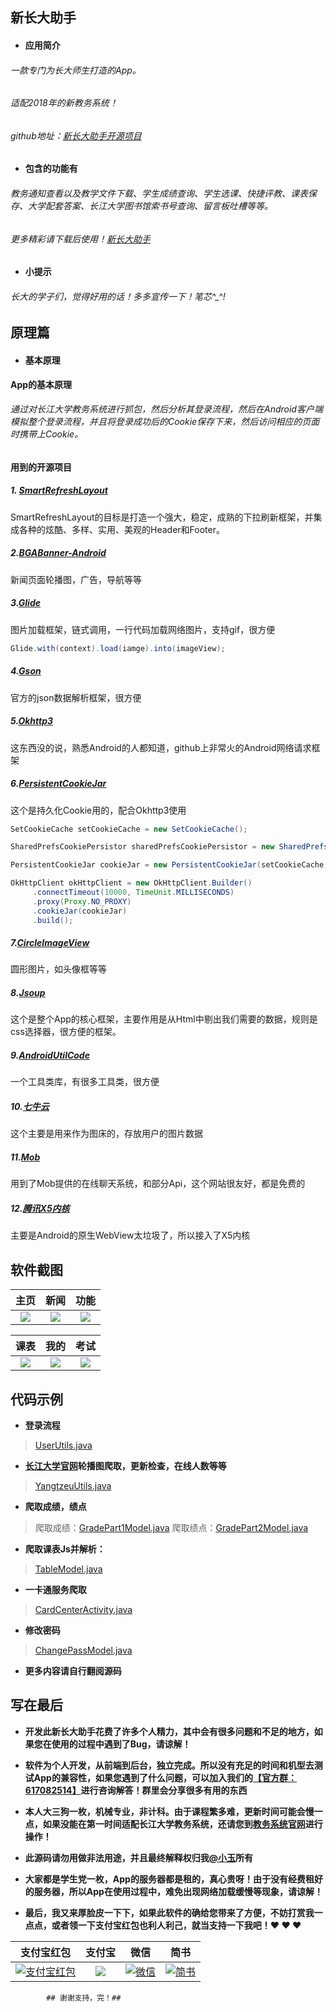 ## 新长大助手

- #### 应用简介
###### 一款专门为长大师生打造的App。
###### 适配2018年的新教务系统！
###### github地址：[新长大助手开源项目](https://github.com/xiaoyvyv/YangtzeuApp "新长大助手")

- #### 包含的功能有
###### 教务通知查看以及教学文件下载、学生成绩查询、学生选课、快捷评教、课表保存、大学配套答案、长江大学图书馆索书号查询、留言板吐槽等等。
###### 更多精彩请下载后使用！[新长大助手](https://www.coolapk.com/apk/172018 "新长大助手")

- #### 小提示
###### 长大的学子们，觉得好用的话！多多宣传一下！笔芯^_^!

## 原理篇

- #### 基本原理
**App的基本原理**
###### 通过对长江大学教务系统进行抓包，然后分析其登录流程，然后在Android客户端模拟整个登录流程，并且将登录成功后的Cookie保存下来，然后访问相应的页面时携带上Cookie。
**用到的开源项目**
##### 1. [SmartRefreshLayout](https://github.com/scwang90/SmartRefreshLayout "SmartRefreshLayout")
SmartRefreshLayout的目标是打造一个强大，稳定，成熟的下拉刷新框架，并集成各种的炫酷、多样、实用、美观的Header和Footer。
##### 2.[BGABanner-Android](https://github.com/bingoogolapple/BGABanner-Android "BGABanner-Android")
新闻页面轮播图，广告，导航等等
##### 3.[Glide](https://github.com/bumptech/glide "Glide")
图片加载框架，链式调用，一行代码加载网络图片，支持gif，很方便
```java
Glide.with(context).load(iamge).into(imageView);
```
##### 4.[Gson](https://github.com/google/gson "Gson")
官方的json数据解析框架，很方便
##### 5.[Okhttp3](https://github.com/square/okhttp "Okhttp3")
这东西没的说，熟悉Android的人都知道，github上非常火的Android网络请求框架
##### 6.[PersistentCookieJar](https://github.com/franmontiel/PersistentCookieJar "PersistentCookieJar")
这个是持久化Cookie用的，配合Okhttp3使用
```java
SetCookieCache setCookieCache = new SetCookieCache();

SharedPrefsCookiePersistor sharedPrefsCookiePersistor = new SharedPrefsCookiePersistor(context);

PersistentCookieJar cookieJar = new PersistentCookieJar(setCookieCache, sharedPrefsCookiePersistor);

OkHttpClient okHttpClient = new OkHttpClient.Builder()
     .connectTimeout(10000, TimeUnit.MILLISECONDS)
     .proxy(Proxy.NO_PROXY)
     .cookieJar(cookieJar)
     .build();
```
##### 7.[CircleImageView](https://github.com/hdodenhof/CircleImageView "CircleImageView")
圆形图片，如头像框等等
##### 8.[Jsoup](https://github.com/jhy/jsoup "Jsoup")
这个是整个App的核心框架，主要作用是从Html中剔出我们需要的数据，规则是css选择器，很方便的框架。
##### 9.[AndroidUtilCode](https://github.com/Blankj/AndroidUtilCode "AndroidUtilCode")
一个工具类库，有很多工具类，很方便
##### 10.[七牛云](https://github.com/qiniu/android-sdk "七牛云")
这个主要是用来作为图床的，存放用户的图片数据
##### 11.[Mob](http://www.mob.com/ "Mob")
用到了Mob提供的在线聊天系统，和部分Api，这个网站很友好，都是免费的
##### 12.[腾讯X5内核](https://x5.tencent.com/ "腾讯X内核")
主要是Android的原生WebView太垃圾了，所以接入了X5内核

## 软件截图

|主页|新闻|功能|
|:---:|:---:|:---:|
|![](http://wx3.sinaimg.cn/mw690/0060lm7Tly1fwrrn1xlhmj30u01qgn3k.jpg)|![](http://wx1.sinaimg.cn/mw690/0060lm7Tly1fwrrof591hj30u01qgwyp.jpg)|![](http://wx2.sinaimg.cn/mw690/0060lm7Tly1fwrro4rmm7j30u01qgao8.jpg)|

|课表|我的|考试|
|:---:|:---:|:---:|
|![](http://wx4.sinaimg.cn/mw690/0060lm7Tly1fwrro3vxxtj30u01qg7wh.jpg)|![](http://wx3.sinaimg.cn/mw690/0060lm7Tly1fwrrnjayarj30u01qgk6l.jpg)|![](http://wx4.sinaimg.cn/mw690/0060lm7Tly1fwrrnug7umj30u01qgjyc.jpg)|

## 代码示例

- **登录流程**
> [UserUtils.java](https://github.com/xiaoyvyv/YangtzeuApp/blob/master/app/src/main/java/com/yangtzeu/utils/UserUtils.java "UserUtils.java")

- **[长江大学官网](http://www.yangtzeu.edu.cn/ "大学官网")轮播图爬取，更新检查，在线人数等等**
>[YangtzeuUtils.java](https://github.com/xiaoyvyv/YangtzeuApp/blob/master/app/src/main/java/com/yangtzeu/utils/YangtzeuUtils.java "YangtzeuUtils.java")

- **爬取成绩，绩点**
>爬取成绩：[GradePart1Model.java](https://github.com/xiaoyvyv/YangtzeuApp/blob/master/app/src/main/java/com/yangtzeu/model/GradePart1Model.java "GradePart1Model.java")
>爬取绩点：[GradePart2Model.java](https://github.com/xiaoyvyv/YangtzeuApp/blob/master/app/src/main/java/com/yangtzeu/model/GradePart2Model.java "GradePart2Model.java")

- **爬取课表Js并解析：**
>[TableModel.java](https://github.com/xiaoyvyv/YangtzeuApp/blob/master/app/src/main/java/com/yangtzeu/model/TableModel.java "TableModel.java")

- **一卡通服务爬取**
>[CardCenterActivity.java](https://github.com/xiaoyvyv/YangtzeuApp/blob/master/app/src/main/java/com/yangtzeu/ui/activity/CardCenterActivity.java "CardCenterActivity.java")

- **修改密码**
>[ChangePassModel.java](https://github.com/xiaoyvyv/YangtzeuApp/blob/master/app/src/main/java/com/yangtzeu/model/ChangePassModel.java "ChangePassModel.java")

- **更多内容请自行翻阅源码**

## 写在最后

- **开发此新长大助手花费了许多个人精力，其中会有很多问题和不足的地方，如果您在使用的过程中遇到了Bug，请谅解！**

- **软件为个人开发，从前端到后台，独立完成。所以没有充足的时间和机型去测试App的兼容性，如果您遇到了什么问题，可以加入我们的[【官方群：617082514】](http://shang.qq.com/wpa/qunwpa?idkey=cce0b4adab1b1de2d6dc261ff73cf54396c22751fb36a9c9296fc8f376fb23f7 "官方群")进行咨询解答！群里会分享很多有用的东西**

- **本人大三狗一枚，机械专业，非计科。由于课程繁多难，更新时间可能会慢一点，如果没能在第一时间适配长江大学教务系统，还请您到[教务系统官网](http://jwc3.yangtzeu.edu.cn/eams/login.action "官网")进行操作！**

- **此源码请勿用做非法用途，并且最终解释权归我[&#64;小玉](http://ll.xyll520.top/ "&#64;小玉")所有**

- **大家都是学生党一枚，App的服务器都是租的，真心贵呀！由于没有经费租好的服务器，所以App在使用过程中，难免出现网络加载缓慢等现象，请谅解！**

- **最后，我又来厚脸皮一下下，如果此软件的确给您带来了方便，不妨打赏我一点点，或者领一下支付宝红包也利人利己，就当支持一下我吧！&hearts; &hearts; &hearts;**


|支付宝红包|支付宝|微信|简书|
|:---:|:---:|:---:|:---:|
|[![支付宝红包](http://wx4.sinaimg.cn/mw690/0060lm7Tly1fwrrns4coej30fr0no7b3.jpg "支付宝红包")](https://qr.alipay.com/c1x08894fliska9rxlrecb5 "支付宝")|![](http://wx4.sinaimg.cn/mw690/0060lm7Tly1fwrrn1sra5j30ri15qn3r.jpg)|[![微信](http://wx2.sinaimg.cn/mw690/0060lm7Tly1fwrrn0bwitj30tc0tc42d.jpg "微信")](http://wx2.sinaimg.cn/mw690/0060lm7Tly1fwrrn0bwitj30tc0tc42d.jpg "微信")|[![简书](https://www.showdoc.cc/server/api/common/visitfile/sign/a3e3243e51573f6568fd4031c4527ad0?showdoc=.jpg "简书")](http://wx2.sinaimg.cn/mw690/0060lm7Tly1fwrrnei8p4j30qz10v429.jpg "简书")|
            
            ## 谢谢支持，完！##





